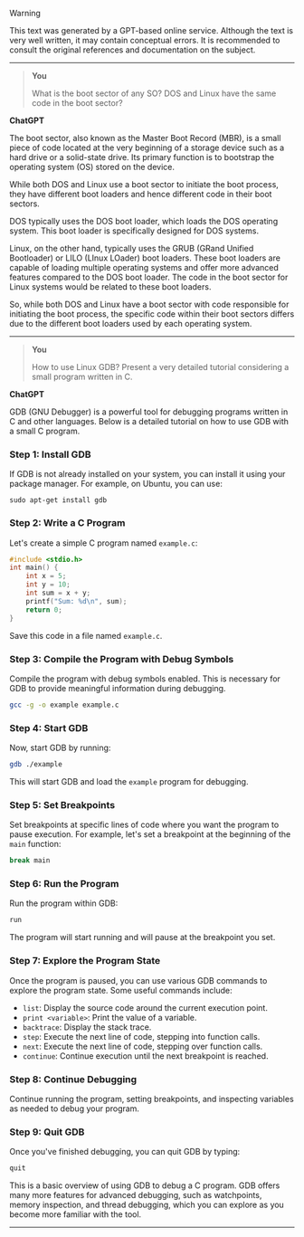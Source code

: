 <!-- 
{"message": {"id": "0b38e5e0-433e-4b66-9e33-6cf5c91b54e7", "author": {"role": "assistant", "name": null, "metadata": {}}, "create_time": 1712201798.978556, "update_time": null, "content": {"content_type": "text", "parts": ["GDB (GNU Debugger) is a powerful tool for debugging programs written in C and other languages. Below is a detailed tutorial on how to use GDB with a small C program.\n\n### Step 1: Install GDB\nIf GDB is not already installed on your system, you can install it using your package manager. For example, on Ubuntu, you can use:\n\n```\nsudo apt-get install gdb\n```\n\n### Step 2: Write a C Program\nLet's create a simple C program named `example.c`:\n\n```c\n#include <stdio.h>\n\nint main() {\n    int x = 5;\n    int y = 10;\n    int sum = x + y;\n    printf(\"Sum: %d\\n\", sum);\n    return 0;\n}\n```\n\nSave this code in a file named `example.c`.\n\n### Step 3: Compile the Program with Debug Symbols\nCompile the program with debug symbols enabled. This is necessary for GDB to provide meaningful information during debugging.\n\n```bash\ngcc -g -o example example.c\n```\n\n### Step 4: Start GDB\nNow, start GDB by running:\n\n```bash\ngdb ./example\n```\n\nThis will start GDB and load the `example` program for debugging.\n\n### Step 5: Set Breakpoints\nSet breakpoints at specific lines of code where you want the program to pause execution. For example, let's set a breakpoint at the beginning of the `main` function:\n\n```bash\nbreak main\n```\n\n### Step 6: Run the Program\nRun the program within GDB:\n\n```bash\nrun\n```\n\nThe program will start running and will pause at the breakpoint you set.\n\n### Step 7: Explore the Program State\nOnce the program is paused, you can use various GDB commands to explore the program state. Some useful commands include:\n\n- `list`: Display the source code around the current execution point.\n- `print <variable>`: Print the value of a variable.\n- `backtrace`: Display the stack trace.\n- `step`: Execute the next line of code, stepping into function calls.\n- `next`: Execute the next line of code, stepping over function calls.\n- `continue`: Continue execution until the next breakpoint is reached.\n\n### Step 8: Continue Debugging\nContinue running the program, setting breakpoints, and inspecting variables as needed to debug your program.\n\n### Step 9: Quit GDB\nOnce you've finished debugging, you can quit GDB by typing:\n\n```bash\nquit\n```\n\nThis is a basic overview of using GDB to debug a C program. GDB offers many more features for advanced debugging, such as watchpoints, memory inspection, and thread debugging, which you can explore as you become more familiar with the tool"]}, "status": "in_progress", "end_turn": null, "weight": 1.0, "metadata": {"citations": [], "gizmo_id": null, "message_type": "next", "model_slug": "text-davinci-002-render-sha", "default_model_slug": "text-davinci-002-render-sha", "pad": "AAAAA", "parent_id": "aaa2c780-323e-4870-ba68-8c3fd9265334"}, "recipient": "all"}, "conversation_id": "8b4ecdc6-8db1-4fd7-b404-8fd78b0c9e43", "error": null}
-->

<!--
{"message": {"id": "6fa17866-e7e4-4d05-9a7d-e12d9b66ae88", "author": {"role": "assistant", "name": null, "metadata": {}}, "create_time": 1712205177.908565, "update_time": null, "content": {"content_type": "text", "parts": ["Using GDB (GNU Debugger) on Linux is a powerful tool for debugging C programs. In this tutorial, we'll go through a detailed example of debugging a small C program step by step.\n\nLet's start with a simple C program named `example.c`:\n\n```c\n#include <stdio.h>\n\nint main() {\n    int x = 5;\n    int y = 0;\n    int z;\n\n    z = x / y;  // Division by zero error\n\n    printf(\"z = %d\\n\", z);\n\n    return 0;\n}\n```\n\nThis program divides an integer by zero, causing a runtime error. We'll use GDB to find and fix this issue.\n\n### Step 1: Compiling the Program with Debug Information\n\nBefore debugging, ensure that the program is compiled with debug information enabled. This allows GDB to map machine code instructions back to the original source code.\n\nCompile the program with the `-g` flag:\n\n```bash\ngcc -g example.c -o example\n```\n\n### Step 2: Starting GDB\n\nStart GDB by running:\n\n```bash\ngdb ./example\n```\n\nThis opens GDB and loads the `example` program.\n\n### Step 3: Setting Breakpoints\n\nSet a breakpoint at the line where you suspect the error occurs. In this case, let's set a breakpoint at the division operation.\n\n```bash\nbreak example.c:7\n```\n\nThis sets a breakpoint at line 7 of `example.c`.\n\n### Step 4: Running the Program\n\nNow, run the program within GDB:\n\n```bash\nrun\n```\n\nThe program execution will stop at the breakpoint we set.\n\n### Step 5: Examining Variables\n\nWhile the program execution is stopped, you can examine variable values. Use the `print` command to check the values of variables.\n\n```bash\nprint x\nprint y\n```\n\n### Step 6: Stepping Through Code\n\nYou can step through the code using various commands:\n\n- `next` (abbreviated as `n`): Execute the next line of code.\n- `step` (abbreviated as `s`): Step into functions.\n- `finish`: Continue execution until the current function returns.\n- `continue` (abbreviated as `c`): Resume program execution until the next breakpoint is encountered.\n\n### Step 7: Observing Program State\n\nAfter stepping through the code, observe the program state and variables to identify the issue. In this case, you'll notice that `y` is zero, causing a division by zero error.\n\n### Step 8: Fixing the Issue\n\nYou can fix the issue by correcting the value of `y` or adding error handling to prevent division by zero.\n\n### Step 9: Exiting GDB\n\nExit GDB once you're done debugging:\n\n```bash\nquit\n```\n\n### Additional Tips:\n\n- Use `help` within GDB for more information about available commands.\n- GDB has many advanced features for more complex debugging scenarios, such as multi-threaded programs or examining memory.\n- You can also attach GDB to a running process using `attach`.\n\nThis tutorial covers the basic usage of GDB for debugging a simple C program. As you become more familiar with GDB, you can explore its advanced features to handle more complex debugging tasks."]}, "status": "finished_successfully", "end_turn": true, "weight": 1.0, "metadata": {"finish_details": {"type": "stop", "stop_tokens": [100260]}, "citations": [], "gizmo_id": null, "is_complete": true, "message_type": "next", "model_slug": "text-davinci-002-render-sha", "default_model_slug": "text-davinci-002-render-sha", "pad": "AAAAAAAAAAAAAAAAAA", "parent_id": "aaa20884-8989-4419-ba35-4b7686500061"}, "recipient": "all"}, "conversation_id": "6b16b4b6-384f-4977-a125-b01ccb0246d5", "error": null}
-->


> [!WARNING]
> This text was generated by a GPT-based online service. Although the text is very well written, it may contain conceptual errors. It is recommended to consult the original references and documentation on the subject.

---
> **You**
> 
> What is the boot sector of any SO? DOS and Linux have the same code in the boot sector?



**ChatGPT**

The boot sector, also known as the Master Boot Record (MBR), is a small piece of code located at the very beginning of a storage device such as a hard drive or a solid-state drive. Its primary function is to bootstrap the operating system (OS) stored on the device.

While both DOS and Linux use a boot sector to initiate the boot process, they have different boot loaders and hence different code in their boot sectors.

DOS typically uses the DOS boot loader, which loads the DOS operating system. This boot loader is specifically designed for DOS systems.

Linux, on the other hand, typically uses the GRUB (GRand Unified Bootloader) or LILO (LInux LOader) boot loaders. These boot loaders are capable of loading multiple operating systems and offer more advanced features compared to the DOS boot loader. The code in the boot sector for Linux systems would be related to these boot loaders.

So, while both DOS and Linux have a boot sector with code responsible for initiating the boot process, the specific code within their boot sectors differs due to the different boot loaders used by each operating system.

---

> **You**
> 
> How to use Linux GDB? Present a very detailed tutorial considering a small program written in C.

**ChatGPT**

GDB (GNU Debugger) is a powerful tool for debugging programs written in C and other languages. Below is a detailed tutorial on how to use GDB with a small C program.


### Step 1: Install GDB
If GDB is not already installed on your system, you can install it using your package manager. For example, on Ubuntu, you can use:

```sudo apt-get install gdb```

### Step 2: Write a C Program
Let's create a simple C program named `example.c`:

```c
#include <stdio.h>
int main() {
    int x = 5;
    int y = 10;
    int sum = x + y;
    printf("Sum: %d\n", sum);
    return 0;
}
```
Save this code in a file named `example.c`.

### Step 3: Compile the Program with Debug Symbols
Compile the program with debug symbols enabled. This is necessary for GDB to provide meaningful information during debugging.

```bash
gcc -g -o example example.c
```

### Step 4: Start GDB
Now, start GDB by running:

```bash
gdb ./example
```

This will start GDB and load the `example` program for debugging.

### Step 5: Set Breakpoints
Set breakpoints at specific lines of code where you want the program to pause execution. For example, let's set a breakpoint at the beginning of the `main` function:

```bash
break main
```

### Step 6: Run the Program
Run the program within GDB:

```bash
run
```

The program will start running and will pause at the breakpoint you set.

### Step 7: Explore the Program State
Once the program is paused, you can use various GDB commands to explore the program state. Some useful commands include:
- `list`: Display the source code around the current execution point.
- `print <variable>`: Print the value of a variable.
- `backtrace`: Display the stack trace.
- `step`: Execute the next line of code, stepping into function calls.
- `next`: Execute the next line of code, stepping over function calls.
- `continue`: Continue execution until the next breakpoint is reached.

### Step 8: Continue Debugging
Continue running the program, setting breakpoints, and inspecting variables as needed to debug your program.

### Step 9: Quit GDB
Once you've finished debugging, you can quit GDB by typing:

```bash
quit
```

This is a basic overview of using GDB to debug a C program. GDB offers many more features for advanced debugging, such as watchpoints, memory inspection, and thread debugging, which you can explore as you become more familiar with the tool.

---
